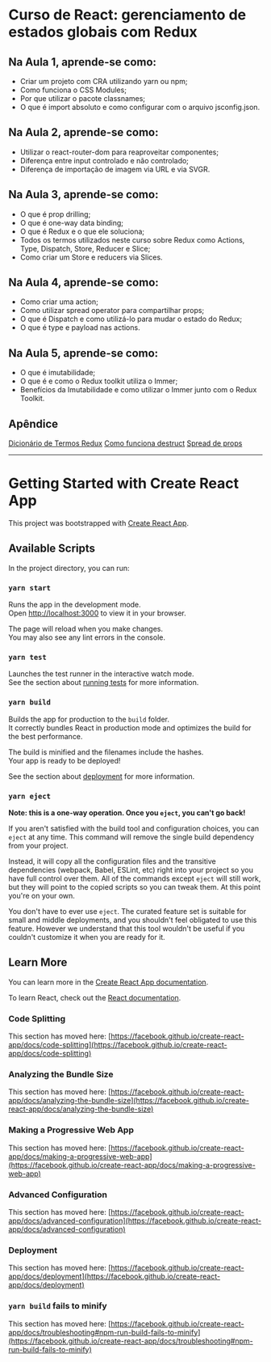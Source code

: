 # Curso de React: gerenciamento de estados globais com Redux

## Na Aula 1, aprende-se como:
* Criar um projeto com CRA utilizando yarn ou npm;
* Como funciona o CSS Modules;
* Por que utilizar o pacote classnames;
* O que é import absoluto e como configurar com o arquivo jsconfig.json.

## Na Aula 2, aprende-se como:
* Utilizar o react-router-dom para reaproveitar componentes;
* Diferença entre input controlado e não controlado;
* Diferença de importação de imagem via URL e via SVGR.

## Na Aula 3, aprende-se como:
* O que é prop drilling;
* O que é one-way data binding;
* O que é Redux e o que ele soluciona;
* Todos os termos utilizados neste curso sobre Redux como Actions, Type, Dispatch, Store, Reducer e Slice;
* Como criar um Store e reducers via Slices.

## Na Aula 4, aprende-se como:
* Como criar uma action;
* Como utilizar spread operator para compartilhar props;
* O que é Dispatch e como utilizá-lo para mudar o estado do Redux;
* O que é type e payload nas actions.

## Na Aula 5, aprende-se como:
* O que é imutabilidade;
* O que é e como o Redux toolkit utiliza o Immer;
* Benefícios da Imutabilidade e como utilizar o Immer junto com o Redux Toolkit.

## Apêndice
[Dicionário de Termos Redux](https://cursos.alura.com.br/course/react-gerenciamento-estados-globais-redux/task/112597)
[Como funciona destruct](https://cursos.alura.com.br/course/react-gerenciamento-estados-globais-redux/task/112601)
[Spread de props](https://cursos.alura.com.br/course/react-gerenciamento-estados-globais-redux/task/112602)

---
# Getting Started with Create React App

This project was bootstrapped with [Create React App](https://github.com/facebook/create-react-app).

## Available Scripts

In the project directory, you can run:

### `yarn start`

Runs the app in the development mode.\
Open [http://localhost:3000](http://localhost:3000) to view it in your browser.

The page will reload when you make changes.\
You may also see any lint errors in the console.

### `yarn test`

Launches the test runner in the interactive watch mode.\
See the section about [running tests](https://facebook.github.io/create-react-app/docs/running-tests) for more information.

### `yarn build`

Builds the app for production to the `build` folder.\
It correctly bundles React in production mode and optimizes the build for the best performance.

The build is minified and the filenames include the hashes.\
Your app is ready to be deployed!

See the section about [deployment](https://facebook.github.io/create-react-app/docs/deployment) for more information.

### `yarn eject`

**Note: this is a one-way operation. Once you `eject`, you can't go back!**

If you aren't satisfied with the build tool and configuration choices, you can `eject` at any time. This command will remove the single build dependency from your project.

Instead, it will copy all the configuration files and the transitive dependencies (webpack, Babel, ESLint, etc) right into your project so you have full control over them. All of the commands except `eject` will still work, but they will point to the copied scripts so you can tweak them. At this point you're on your own.

You don't have to ever use `eject`. The curated feature set is suitable for small and middle deployments, and you shouldn't feel obligated to use this feature. However we understand that this tool wouldn't be useful if you couldn't customize it when you are ready for it.

## Learn More

You can learn more in the [Create React App documentation](https://facebook.github.io/create-react-app/docs/getting-started).

To learn React, check out the [React documentation](https://reactjs.org/).

### Code Splitting

This section has moved here: [https://facebook.github.io/create-react-app/docs/code-splitting](https://facebook.github.io/create-react-app/docs/code-splitting)

### Analyzing the Bundle Size

This section has moved here: [https://facebook.github.io/create-react-app/docs/analyzing-the-bundle-size](https://facebook.github.io/create-react-app/docs/analyzing-the-bundle-size)

### Making a Progressive Web App

This section has moved here: [https://facebook.github.io/create-react-app/docs/making-a-progressive-web-app](https://facebook.github.io/create-react-app/docs/making-a-progressive-web-app)

### Advanced Configuration

This section has moved here: [https://facebook.github.io/create-react-app/docs/advanced-configuration](https://facebook.github.io/create-react-app/docs/advanced-configuration)

### Deployment

This section has moved here: [https://facebook.github.io/create-react-app/docs/deployment](https://facebook.github.io/create-react-app/docs/deployment)

### `yarn build` fails to minify

This section has moved here: [https://facebook.github.io/create-react-app/docs/troubleshooting#npm-run-build-fails-to-minify](https://facebook.github.io/create-react-app/docs/troubleshooting#npm-run-build-fails-to-minify)
